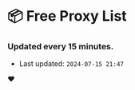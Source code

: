 # :package: Free Proxy List
### Updated every 15 minutes.

- Last updated: `2024-07-15 21:47`

:heart:
